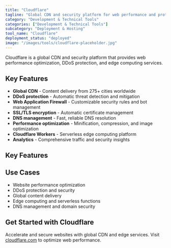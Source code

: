 ```yaml
---
title: "Cloudflare"
tagline: "Global CDN and security platform for web performance and protection"
category: "Development & Technical Tools"
categories: ["Development & Technical Tools"]
subcategory: "Deployment & Hosting"
tool_name: "Cloudflare"
deployment_status: "deployed"
image: "/images/tools/cloudflare-placeholder.jpg"
---
```

Cloudflare is a global CDN and security platform that provides web performance optimization, DDoS protection, and edge computing services.

## Key Features

- **Global CDN** - Content delivery from 275+ cities worldwide
- **DDoS protection** - Automatic threat detection and mitigation
- **Web Application Firewall** - Customizable security rules and bot management
- **SSL/TLS encryption** - Automatic certificate management
- **DNS management** - Fast, reliable DNS resolution
- **Performance optimization** - Minification, compression, and image optimization
- **Cloudflare Workers** - Serverless edge computing platform
- **Analytics** - Comprehensive traffic and security insights

## Key Features


## Use Cases

- Website performance optimization
- DDoS protection and security
- Global content delivery
- Edge computing and serverless functions
- DNS management and domain security

## Get Started with Cloudflare

Accelerate and secure websites with global CDN and edge services. Visit [cloudflare.com](https://cloudflare.com) to optimize web performance.
